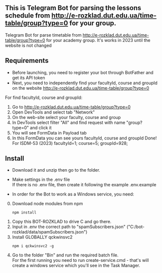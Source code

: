 ## This is Telegram Bot for parsing the lessons schedule from http://e-rozklad.dut.edu.ua/time-table/group?type=0 for your group.

Telegram Bot for parse timetable from http://e-rozklad.dut.edu.ua/time-table/group?type=0 for your academy group. It's works in 2023 until the website is not changed

## Requirements 

* Before launching, you need to register your bot through BotFather and get its API token
* Next, you need to independently find your facultyId, course and groupId on the website http://e-rozklad.dut.edu.ua/time-table/group?type=0

For find facultyId, course and groupId:
1) Go to http://e-rozklad.dut.edu.ua/time-table/group?type=0
2) Open DevTools and select tab "Network"
3) On the web-site select your faculty, course and group
4) In DevTools select filter "All" and find request with name "group?type=0" and click it
5) You will see FormData in Payload tab
6) In this FormData you can see yours facultyId, course and groupId
Done!
For ISDM-53 (2023) facultyId=1; course=5; groupId=928;

## Install

* Download it and unzip then go to the folder.

* Make settings in the .env file<br>
If there is no .env file, then create it following the example .env.example

* In order for the Bot to work as a Windows service, you need:

0) Download node modules from npm
	```	
	npm install
	```	
1) Copy this BOT-ROZKLAD to drive C and go there.
2) Input in .env the correct path to "spamSubscribers.json" ("C:/bot-rozklad/data/spamSubscribers.json")
3) Install GLOBALLY qckwinsvc2
	```
	npm i qckwinsvc2 -g
	```
4) Go to the folder "Bin" and run the required batch file.<br>
For the first running you need to run create-service.cmd - that's will create a windows service which you'll see in the Task Manager.
